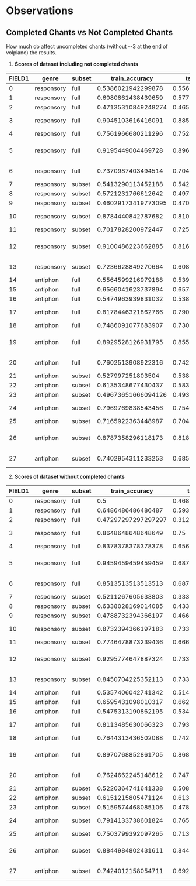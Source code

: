 # Observations


## Completed Chants vs Not Completed Chants
How much do affect uncompleted chants (without --3 at the end of volpiano) the results.

1. **Scores of dataset including not completed chants**

|FIELD1|genre     |subset|train_accuracy     |test_accuracy     |train_weighted_f1  |train_weighted_precision|train_weighted_recall|test_weighted_f1   |test_weighted_precision|test_weighted_recall|feature_set          |
|------|----------|------|-------------------|------------------|-------------------|------------------------|---------------------|-------------------|-----------------------|--------------------|---------------------|
|0     |responsory|full  |0.5386021942299878 |0.5566619250829777|0.3915369700466984 |0.4842386935730074      |0.5386021942299878   |0.4087784777529487 |0.4094897126217097     |0.5566619250829777  |final                |
|1     |responsory|full  |0.6080861438439659 |0.577524893314367 |0.5785749929470504 |0.6089051498754636      |0.6080861438439659   |0.54944162083176   |0.5456380318343045     |0.577524893314367   |ambitus              |
|2     |responsory|full  |0.47135310849248274|0.465149359886202 |0.38161378273566116|0.4131674609215511      |0.47135310849248274  |0.3770505214847676 |0.4140749092918994     |0.465149359886202   |initial              |
|3     |responsory|full  |0.9045103616416091 |0.8857278330962541|0.9044755254802156 |0.9069935449082394      |0.9045103616416091   |0.8856512431758282 |0.8878882839242731     |0.8857278330962541  |final-ambitus        |
|4     |responsory|full  |0.7561966680211296 |0.7524893314366998|0.7420591909838035 |0.795011059609542       |0.7561966680211296   |0.7387108360931716 |0.7939151288802528     |0.7524893314366998  |final-initial        |
|5     |responsory|full  |0.9195449004469728 |0.8961593172119487|0.9194701006087111 |0.9205708230418569      |0.9195449004469728   |0.8958004319581188 |0.8968901810852085     |0.8961593172119487  |final-ambitus-initial|
|6     |responsory|full  |0.7370987403494514 |0.7041251778093883|0.7301087572136779 |0.7512119107009019      |0.7370987403494514   |0.6964199207897769 |0.6936575255446461     |0.7041251778093883  |ambitus-initial      |
|7     |responsory|subset|0.5413290113452188 |0.5425330812854442|0.3987702330481859 |0.5428303746274963      |0.5413290113452188   |0.40043231183145994|0.44594069658855623    |0.5425330812854442  |final                |
|8     |responsory|subset|0.5721231766612642 |0.497164461247637 |0.5517473089548485 |0.5961761872577458      |0.5721231766612642   |0.47623770789780445|0.46783178576763446    |0.497164461247637   |ambitus              |
|9     |responsory|subset|0.46029173419773095|0.4706994328922495|0.385686009674798  |0.41612811470158456     |0.46029173419773095  |0.39362218185142744|0.4021151793844612     |0.4706994328922495  |initial              |
|10    |responsory|subset|0.8784440842787682 |0.8109640831758034|0.8778435603809549 |0.8792283573618463      |0.8784440842787682   |0.8095018594931083 |0.8126868584569145     |0.8109640831758034  |final-ambitus        |
|11    |responsory|subset|0.7017828200972447 |0.725897920604915 |0.6769904177064305 |0.7462848152287382      |0.7017828200972447   |0.7044151117657231 |0.7510028090146902     |0.725897920604915   |final-initial        |
|12    |responsory|subset|0.9100486223662885 |0.8166351606805293|0.9095118873875202 |0.9120446668661318      |0.9100486223662885   |0.8138519652432917 |0.8174370013510524     |0.8166351606805293  |final-ambitus-initial|
|13    |responsory|subset|0.7236628849270664 |0.6086956521739131|0.7188821098771495 |0.7279634721853311      |0.7236628849270664   |0.598371526107158  |0.6126086915824036     |0.6086956521739131  |ambitus-initial      |
|14    |antiphon  |full  |0.5564599216979188 |0.5390718922817985|0.489425502111419  |0.46610702655380665     |0.5564599216979188   |0.47603679351550715|0.45154962614094313    |0.5390718922817985  |final                |
|15    |antiphon  |full  |0.6566041623737894 |0.657850444818466 |0.6163937680864624 |0.649306696302439       |0.6566041623737894   |0.6183350023193456 |0.6736034603778129     |0.657850444818466   |ambitus              |
|16    |antiphon  |full  |0.5474963939831032 |0.5381101226256312|0.4628198809580341 |0.5659643164469823      |0.5474963939831032   |0.4549109307148464 |0.5536735799822048     |0.5381101226256312  |initial              |
|17    |antiphon  |full  |0.8178446321862766 |0.7900937725414763|0.8172595919073855 |0.8221346148464332      |0.8178446321862766   |0.7893432056727264 |0.794552256171209      |0.7900937725414763  |final-ambitus        |
|18    |antiphon  |full  |0.7486091077683907 |0.7304640538591007|0.7293175227902664 |0.741266936834209       |0.7486091077683907   |0.7122114589573993 |0.7274187935380723     |0.7304640538591007  |final-initial        |
|19    |antiphon  |full  |0.8929528126931795 |0.8557345515748979|0.892475323853602  |0.8952121523239543      |0.8929528126931795   |0.8543560780300642 |0.858207023255608      |0.8557345515748979  |final-ambitus-initial|
|20    |antiphon  |full  |0.7602513908922316 |0.7427266169752345|0.7512037389956275 |0.7620004046576389      |0.7602513908922316   |0.7287407138144266 |0.742905396081234      |0.7427266169752345  |ambitus-initial      |
|21    |antiphon  |subset|0.527997251803504  |0.5384615384615384|0.4665619956123881 |0.45863614445426476     |0.527997251803504    |0.4756485245020923 |0.4573436773212697     |0.5384615384615384  |final                |
|22    |antiphon  |subset|0.6135348677430437 |0.5833333333333334|0.579566516589555  |0.6265268783163801      |0.6135348677430437   |0.5506542373248227 |0.608863233264083      |0.5833333333333334  |ambitus              |
|23    |antiphon  |subset|0.49673651666094126|0.4935897435897436|0.43059335366519935|0.5292190008371909      |0.49673651666094126  |0.42551175605227215|0.48773906640832265    |0.4935897435897436  |initial              |
|24    |antiphon  |subset|0.7969769838543456 |0.7540064102564102|0.7945849138751476 |0.8026011458029665      |0.7969769838543456   |0.7531814486092695 |0.7589121783698334     |0.7540064102564102  |final-ambitus        |
|25    |antiphon  |subset|0.7165922363448987 |0.7043269230769231|0.7092832753759785 |0.7252658714505589      |0.7165922363448987   |0.6988547374226197 |0.7092394180823473     |0.7043269230769231  |final-initial        |
|26    |antiphon  |subset|0.8787358296118173 |0.8189102564102564|0.877584836667335  |0.8809421217659128      |0.8787358296118173   |0.817554262545787  |0.8247973838591295     |0.8189102564102564  |final-ambitus-initial|
|27    |antiphon  |subset|0.7402954311233253 |0.6850961538461539|0.7384778908464962 |0.746264511618609       |0.7402954311233253   |0.6835902275851324 |0.6914563800965997     |0.6850961538461539  |ambitus-initial      |

2. **Scores of dataset without completed chants**
   
|FIELD1|genre     |subset|train_accuracy     |test_accuracy     |train_weighted_f1  |train_weighted_precision|train_weighted_recall|test_weighted_f1   |test_weighted_precision|test_weighted_recall|feature_set          |
|------|----------|------|-------------------|------------------|-------------------|------------------------|---------------------|-------------------|-----------------------|--------------------|---------------------|
|0     |responsory|full  |0.5                |0.46875           |0.3917942883460125 |0.35119990611981455     |0.5                  |0.35457251082251084|0.3                    |0.46875             |final                |
|1     |responsory|full  |0.6486486486486487 |0.59375           |0.6286807520670795 |0.717084942084942       |0.6486486486486487   |0.536002886002886  |0.5944444444444443     |0.59375             |ambitus              |
|2     |responsory|full  |0.47297297297297297|0.3125            |0.39610011581554955|0.42282814580111877     |0.47297297297297297  |0.24739583333333331|0.22467105263157894    |0.3125              |initial              |
|3     |responsory|full  |0.8648648648648649 |0.75              |0.8633357935215521 |0.8996246246246247      |0.8648648648648649   |0.7524524087024087 |0.83828125             |0.75                |final-ambitus        |
|4     |responsory|full  |0.8378378378378378 |0.65625           |0.8357363084782656 |0.8501034941824416      |0.8378378378378378   |0.6350961538461538 |0.6347098214285714     |0.65625             |final-initial        |
|5     |responsory|full  |0.9459459459459459 |0.6875            |0.9449686508510037 |0.9508222125869186      |0.9459459459459459   |0.6767045454545454 |0.7127976190476191     |0.6875              |final-ambitus-initial|
|6     |responsory|full  |0.8513513513513513 |0.6875            |0.8517085096032465 |0.861305423070129       |0.8513513513513513   |0.676150412087912  |0.7103174603174602     |0.6875              |ambitus-initial      |
|7     |responsory|subset|0.5211267605633803 |0.3333333333333333|0.4334988648273074 |0.4998493635610455      |0.5211267605633803   |0.22460317460317458|0.17393939393939392    |0.3333333333333333  |final                |
|8     |responsory|subset|0.6338028169014085 |0.43333333333333335|0.599966163346445  |0.594691224268689       |0.6338028169014085   |0.4011351611351612 |0.4200793650793651     |0.43333333333333335 |ambitus              |
|9     |responsory|subset|0.4788732394366197 |0.4666666666666667|0.4030338329819427 |0.39441823722772573     |0.4788732394366197   |0.36242424242424237|0.317979797979798      |0.4666666666666667  |initial              |
|10    |responsory|subset|0.8732394366197183 |0.7333333333333333|0.8722448891309605 |0.8793762575452717      |0.8732394366197183   |0.7145784770784772 |0.7176719576719577     |0.7333333333333333  |final-ambitus        |
|11    |responsory|subset|0.7746478873239436 |0.6666666666666666|0.7667124582211584 |0.8200437072193929      |0.7746478873239436   |0.6359692159692159 |0.6573737373737373     |0.6666666666666666  |final-initial        |
|12    |responsory|subset|0.9295774647887324 |0.7333333333333333|0.9291569479857101 |0.9364916773367479      |0.9295774647887324   |0.6987535612535614 |0.6976719576719577     |0.7333333333333333  |final-ambitus-initial|
|13    |responsory|subset|0.8450704225352113 |0.7333333333333333|0.8431348323861297 |0.8647887323943662      |0.8450704225352113   |0.7282621082621082 |0.7431746031746032     |0.7333333333333333  |ambitus-initial      |
|14    |antiphon  |full  |0.5357406042741342 |0.5148997134670487|0.4629745041037935 |0.44453309807607205     |0.5357406042741342   |0.44086615506319915|0.4227203633666308     |0.5148997134670487  |final                |
|15    |antiphon  |full  |0.6595431098010317 |0.6621776504297995|0.6202071685716524 |0.6517435626029519      |0.6595431098010317   |0.6225981712385577 |0.638168307189806      |0.6621776504297995  |ambitus              |
|16    |antiphon  |full  |0.5475313190862195 |0.5349570200573066|0.486826378596471  |0.6030597467012226      |0.5475313190862195   |0.47305342206589696|0.5940340571811246     |0.5349570200573066  |initial              |
|17    |antiphon  |full  |0.8113485630066323 |0.7934097421203439|0.8112840416100654 |0.8192445159931878      |0.8113485630066323   |0.7935382623593566 |0.7987347354638503     |0.7934097421203439  |final-ambitus        |
|18    |antiphon  |full  |0.7644313436502088 |0.742406876790831 |0.7544051485928511 |0.7646883382790656      |0.7644313436502088   |0.7283879109863794 |0.7445424099355423     |0.742406876790831   |final-initial        |
|19    |antiphon  |full  |0.8970768852861705 |0.8681948424068768|0.8964257159714765 |0.8989557725855868      |0.8970768852861705   |0.8678445917006452 |0.8690727504892618     |0.8681948424068768  |final-ambitus-initial|
|20    |antiphon  |full  |0.7624662245148612 |0.7475644699140401|0.7546932606854412 |0.7651603439324017      |0.7624662245148612   |0.7402045074746156 |0.7514571149577235     |0.7475644699140401  |ambitus-initial      |
|21    |antiphon  |subset|0.5220364741641338 |0.5088652482269503|0.42554424858312817|0.38925959861508647     |0.5220364741641338   |0.40647966356344045|0.3733358932886473     |0.5088652482269503  |final                |
|22    |antiphon  |subset|0.6151215805471124 |0.6134751773049646|0.5822486199932274 |0.6218561651117562      |0.6151215805471124   |0.5802462519518401 |0.6060066000743373     |0.6134751773049646  |ambitus              |
|23    |antiphon  |subset|0.5159574468085106 |0.4787234042553192|0.45247711575267463|0.5515488818341951      |0.5159574468085106   |0.41846370406530464|0.4924599196275765     |0.4787234042553192  |initial              |
|24    |antiphon  |subset|0.7914133738601824 |0.7650709219858156|0.7906872816504719 |0.7913992472041474      |0.7914133738601824   |0.7653460465658987 |0.7678873315086906     |0.7650709219858156  |final-ambitus        |
|25    |antiphon  |subset|0.7503799392097265 |0.7136524822695035|0.7479379656578219 |0.753190528078559       |0.7503799392097265   |0.7085656164232487 |0.7142469765863402     |0.7136524822695035  |final-initial        |
|26    |antiphon  |subset|0.8844984802431611 |0.8448581560283688|0.8844972012573394 |0.8849797813592639      |0.8844984802431611   |0.8446232368934906 |0.8449930764374474     |0.8448581560283688  |final-ambitus-initial|
|27    |antiphon  |subset|0.7424012158054711 |0.6923758865248227|0.7416048353279477 |0.7519155192103395      |0.7424012158054711   |0.6902433194990576 |0.704724647982537      |0.6923758865248227  |ambitus-initial      |
